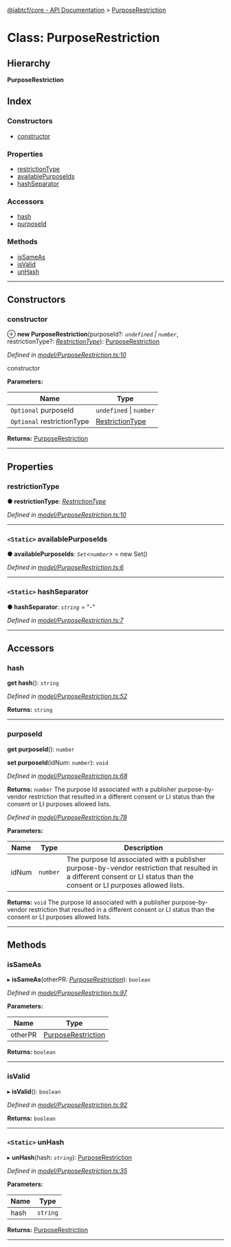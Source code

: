 [@iabtcf/core - API Documentation](../README.md) > [PurposeRestriction](../classes/purposerestriction.md)

# Class: PurposeRestriction

## Hierarchy

**PurposeRestriction**

## Index

### Constructors

* [constructor](purposerestriction.md#constructor)

### Properties

* [restrictionType](purposerestriction.md#restrictiontype)
* [availablePurposeIds](purposerestriction.md#availablepurposeids)
* [hashSeparator](purposerestriction.md#hashseparator)

### Accessors

* [hash](purposerestriction.md#hash)
* [purposeId](purposerestriction.md#purposeid)

### Methods

* [isSameAs](purposerestriction.md#issameas)
* [isValid](purposerestriction.md#isvalid)
* [unHash](purposerestriction.md#unhash)

---

## Constructors

<a id="constructor"></a>

###  constructor

⊕ **new PurposeRestriction**(purposeId?: *`undefined` \| `number`*, restrictionType?: *[RestrictionType](../enums/restrictiontype.md)*): [PurposeRestriction](purposerestriction.md)

*Defined in [model/PurposeRestriction.ts:10](https://github.com/chrispaterson/iabtcf-es/blob/42cb912/modules/core/src/model/PurposeRestriction.ts#L10)*

constructor

**Parameters:**

| Name | Type |
| ------ | ------ |
| `Optional` purposeId | `undefined` \| `number` |
| `Optional` restrictionType | [RestrictionType](../enums/restrictiontype.md) |

**Returns:** [PurposeRestriction](purposerestriction.md)

___

## Properties

<a id="restrictiontype"></a>

###  restrictionType

**● restrictionType**: *[RestrictionType](../enums/restrictiontype.md)*

*Defined in [model/PurposeRestriction.ts:10](https://github.com/chrispaterson/iabtcf-es/blob/42cb912/modules/core/src/model/PurposeRestriction.ts#L10)*

___
<a id="availablepurposeids"></a>

### `<Static>` availablePurposeIds

**● availablePurposeIds**: *`Set`<`number`>* =  new Set()

*Defined in [model/PurposeRestriction.ts:6](https://github.com/chrispaterson/iabtcf-es/blob/42cb912/modules/core/src/model/PurposeRestriction.ts#L6)*

___
<a id="hashseparator"></a>

### `<Static>` hashSeparator

**● hashSeparator**: *`string`* = "-"

*Defined in [model/PurposeRestriction.ts:7](https://github.com/chrispaterson/iabtcf-es/blob/42cb912/modules/core/src/model/PurposeRestriction.ts#L7)*

___

## Accessors

<a id="hash"></a>

###  hash

**get hash**(): `string`

*Defined in [model/PurposeRestriction.ts:52](https://github.com/chrispaterson/iabtcf-es/blob/42cb912/modules/core/src/model/PurposeRestriction.ts#L52)*

**Returns:** `string`

___
<a id="purposeid"></a>

###  purposeId

**get purposeId**(): `number`

**set purposeId**(idNum: *`number`*): `void`

*Defined in [model/PurposeRestriction.ts:68](https://github.com/chrispaterson/iabtcf-es/blob/42cb912/modules/core/src/model/PurposeRestriction.ts#L68)*

**Returns:** `number`
The purpose Id associated with a publisher purpose-by-vendor restriction that resulted in a different consent or LI status than the consent or LI purposes allowed lists.

*Defined in [model/PurposeRestriction.ts:78](https://github.com/chrispaterson/iabtcf-es/blob/42cb912/modules/core/src/model/PurposeRestriction.ts#L78)*

**Parameters:**

| Name | Type | Description |
| ------ | ------ | ------ |
| idNum | `number` |  The purpose Id associated with a publisher purpose-by-vendor restriction that resulted in a different consent or LI status than the consent or LI purposes allowed lists. |

**Returns:** `void`
The purpose Id associated with a publisher purpose-by-vendor restriction that resulted in a different consent or LI status than the consent or LI purposes allowed lists.

___

## Methods

<a id="issameas"></a>

###  isSameAs

▸ **isSameAs**(otherPR: *[PurposeRestriction](purposerestriction.md)*): `boolean`

*Defined in [model/PurposeRestriction.ts:97](https://github.com/chrispaterson/iabtcf-es/blob/42cb912/modules/core/src/model/PurposeRestriction.ts#L97)*

**Parameters:**

| Name | Type |
| ------ | ------ |
| otherPR | [PurposeRestriction](purposerestriction.md) |

**Returns:** `boolean`

___
<a id="isvalid"></a>

###  isValid

▸ **isValid**(): `boolean`

*Defined in [model/PurposeRestriction.ts:92](https://github.com/chrispaterson/iabtcf-es/blob/42cb912/modules/core/src/model/PurposeRestriction.ts#L92)*

**Returns:** `boolean`

___
<a id="unhash"></a>

### `<Static>` unHash

▸ **unHash**(hash: *`string`*): [PurposeRestriction](purposerestriction.md)

*Defined in [model/PurposeRestriction.ts:35](https://github.com/chrispaterson/iabtcf-es/blob/42cb912/modules/core/src/model/PurposeRestriction.ts#L35)*

**Parameters:**

| Name | Type |
| ------ | ------ |
| hash | `string` |

**Returns:** [PurposeRestriction](purposerestriction.md)

___

